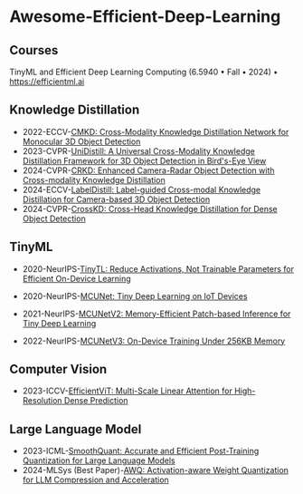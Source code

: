 # Awesome-Efficient-Deep-Learning

## Courses
TinyML and Efficient Deep Learning Computing (6.5940 • Fall • 2024) • https://efficientml.ai

## Knowledge Distillation

- 2022-ECCV-[CMKD: Cross-Modality Knowledge Distillation Network for Monocular 3D Object Detection](https://github.com/Cc-Hy/CMKD) 
- 2023-CVPR-[UniDistill: A Universal Cross-Modality Knowledge Distillation Framework for 3D Object Detection in Bird's-Eye View](https://github.com/megvii-research/CVPR2023-UniDistill?tab=readme-ov-file#unidistill-a-universal-cross-modality-knowledge-distillation-framework-for-3d-object-detection-in-birds-eye-view)
- 2024-CVPR-[CRKD: Enhanced Camera-Radar Object Detection with Cross-modality Knowledge Distillation](https://github.com/Song-Jingyu/CRKD)
- 2024-ECCV-[LabelDistill: Label-guided Cross-modal Knowledge Distillation for Camera-based 3D Object Detection](https://github.com/sanmin0312/LabelDistill)
- 2024-CVPR-[CrossKD: Cross-Head Knowledge Distillation for Dense Object Detection](https://github.com/jbwang1997/CrossKD)

## TinyML

- 2020-NeurIPS-[TinyTL: Reduce Activations, Not Trainable Parameters for Efficient On-Device Learning](https://hanlab.mit.edu/projects/tinytl) 

- 2020-NeurIPS-[MCUNet: Tiny Deep Learning on IoT Devices](https://hanlab.mit.edu/projects/mcunet) [‍](https://hanlab.mit.edu/projects/mcunetv2)

- 2021-NeurIPS-[MCUNetV2: Memory-Efficient Patch-based Inference for Tiny Deep Learning](https://hanlab.mit.edu/projects/mcunetv2) [‍](https://hanlab.mit.edu/projects/mcunetv3)

- 2022-NeurIPS-[MCUNetV3: On-Device Training Under 256KB Memory](https://hanlab.mit.edu/projects/mcunetv3)[‍](https://hanlab.mit.edu/projects/tinytl)

## Computer Vision

- 2023-ICCV-[EfficientViT: Multi-Scale Linear Attention for High-Resolution Dense Prediction](https://github.com/mit-han-lab/efficientvit?tab=readme-ov-file)

## Large Language Model

- 2023-ICML-[SmoothQuant: Accurate and Efficient Post-Training Quantization for Large Language Models](https://github.com/mit-han-lab/smoothquant)
- 2024-MLSys (Best Paper)-[AWQ: Activation-aware Weight Quantization for LLM Compression and Acceleration](https://github.com/mit-han-lab/llm-awq)

